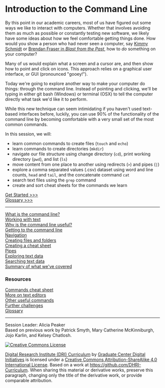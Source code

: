 # Introduction to the Command Line

By this point in our academic careers, most of us have figured out some ways we like to interact with computers. Whether that involves avoiding them as much as possible or constantly testing new software, we likely have some ideas about how we feel comfortable getting things done. How would you show a person who had never seen a computer, say [Kimmy Schmidt](https://youtu.be/LIdFa1qLgNQ) or [Brendan Fraser in *Blast from the Past*](https://youtu.be/Xq29uTtKW4M), how to *do* something on your computer? 

Many of us would explain what a screen and a cursor are, and then show how to point and click on icons. This approach relies on a graphical user interface, or GUI (pronounced "gooey!"). 

Today we're going to explore another way to make your computer do things: through the command line. Instead of pointing and clicking, we'll be typing in either git bash (Windows) or terminal (OSX) to tell the computer directly what task we'd like it to perform. 

While this new technique can seem intimidating if you haven't used text-based interfaces before, luckily, you can use 90% of the functionality of the command line by becoming comfortable with a very small set of the most common commands.

In this session, we will:

- learn common commands to create files (`touch` and `echo`) 
- learn commands to create directories (`mkdir`)
- navigate our file structure using change directory (`cd`), print working directory (`pwd`), and list (`ls`)
- move content from one place to another using redirects (`>`) and pipes (`|`)
- explore a comma separated values (.csv) dataset using word and line counts, `head` and `tail`, and the concatenate command `cat`
- search text files using the `grep` command
- create and sort cheat sheets for the commands we learn

[Get Started >>>](sections/what-is-the-command-line.md)  
[Glossary >>>](https://github.com/DHRI-Curriculum/glossary/blob/master/sections/command-line.md)  

-----

[What is the command line?](sections/what-is-the-command-line.md)   
[Working with text](sections/text-editors.md)  
[Why is the command line useful?](sections/why-is-the-command-line-useful.md)  
[Getting to the command line](sections/getting-to-the-command-line.md)  
[Navigation](sections/navigation.md)  
[Creating files and folders](sections/creating-files-and-folders.md)  
[Creating a cheat sheet](sections/creating_a_cheat_sheet.md)  
[Pipes](sections/pipes.md)  
[Exploring text data](sections/data.md)  
[Searching text data](sections/grep.md)  
[Summary of what we've covered](sections/summary.md)  

### Resources

[Commands cheat sheet](sections/commands.md)  
[More on text editors](sections/text-editors-ides.md)  
[Other useful commands](sections/other-commands.md)  
[Further challenges](sections/challenges.md)  
[Glossary](sections/glossary.md)  

-----

Session Leader: Alicia Peaker    
Based on previous work by Patrick Smyth, Mary Catherine McKinniburgh, Jojo Karlin, and Kelsey Chatlosh.  

[![Creative Commons License](https://i.creativecommons.org/l/by-sa/4.0/88x31.png)](http://creativecommons.org/licenses/by-sa/4.0/)

[Digital Research Institute (DRI) Curriculum](http://purl.org/dc/terms/) by [Graduate Center Digital Initiatives](https://gcdi.commons.gc.cuny.edu/) is licensed under a [Creative Commons Attribution-ShareAlike 4.0 International License](http://creativecommons.org/licenses/by-sa/4.0/). Based on a work at <https://github.com/DHRI-Curriculum>. When sharing this material or derivative works, preserve this paragraph, changing only the title of the derivative work, or provide comparable attribution.
